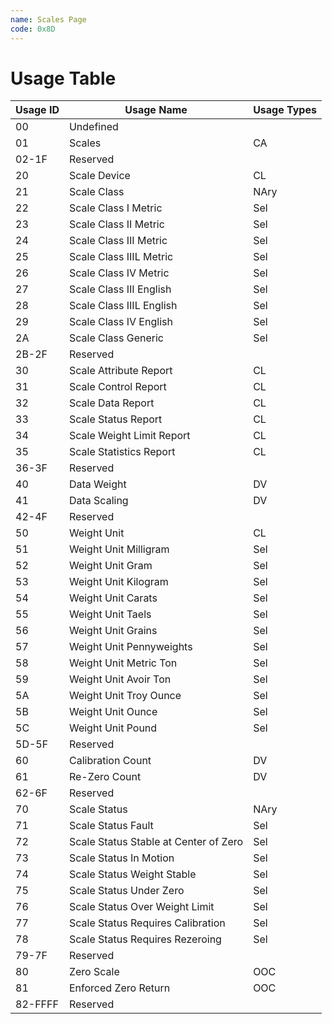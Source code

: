 ```yaml
---
name: Scales Page
code: 0x8D
---
```

# Usage Table

| Usage ID | Usage Name                            | Usage Types |
|----------|---------------------------------------|-------------|
| 00       | Undefined                             |             |
| 01       | Scales                                | CA          |
| 02-1F    | Reserved                              |             |
| 20       | Scale  Device                         | CL          |
| 21       | Scale  Class                          | NAry        |
| 22       | Scale Class I Metric                  | Sel         |
| 23       | Scale Class II Metric                 | Sel         |
| 24       | Scale Class III Metric                | Sel         |
| 25       | Scale Class IIIL Metric               | Sel         |
| 26       | Scale Class IV Metric                 | Sel         |
| 27       | Scale Class III English               | Sel         |
| 28       | Scale Class IIIL English              | Sel         |
| 29       | Scale Class IV English                | Sel         |
| 2A       | Scale Class Generic                   | Sel         |
| 2B-2F    | Reserved                              |             |
| 30       | Scale  Attribute  Report              | CL          |
| 31       | Scale  Control  Report                | CL          |
| 32       | Scale  Data  Report                   | CL          |
| 33       | Scale  Status  Report                 | CL          |
| 34       | Scale  Weight  Limit  Report          | CL          |
| 35       | Scale  Statistics  Report             | CL          |
| 36-3F    | Reserved                              |             |
| 40       | Data Weight                           | DV          |
| 41       | Data Scaling                          | DV          |
| 42-4F    | Reserved                              |             |
| 50       | Weight  Unit                          | CL          |
| 51       | Weight Unit Milligram                 | Sel         |
| 52       | Weight Unit Gram                      | Sel         |
| 53       | Weight Unit Kilogram                  | Sel         |
| 54       | Weight Unit Carats                    | Sel         |
| 55       | Weight Unit Taels                     | Sel         |
| 56       | Weight Unit Grains                    | Sel         |
| 57       | Weight Unit Pennyweights              | Sel         |
| 58       | Weight Unit Metric Ton                | Sel         |
| 59       | Weight Unit Avoir Ton                 | Sel         |
| 5A       | Weight Unit Troy Ounce                | Sel         |
| 5B       | Weight Unit Ounce                     | Sel         |
| 5C       | Weight Unit Pound                     | Sel         |
| 5D-5F    | Reserved                              |             |
| 60       | Calibration Count                     | DV          |
| 61       | Re-Zero Count                         | DV          |
| 62-6F    | Reserved                              |             |
| 70       | Scale  Status                         | NAry        |
| 71       | Scale Status Fault                    | Sel         |
| 72       | Scale Status Stable at Center of Zero | Sel         |
| 73       | Scale Status In Motion                | Sel         |
| 74       | Scale Status Weight Stable            | Sel         |
| 75       | Scale Status Under Zero               | Sel         |
| 76       | Scale Status Over Weight Limit        | Sel         |
| 77       | Scale Status Requires Calibration     | Sel         |
| 78       | Scale Status Requires Rezeroing       | Sel         |
| 79-7F    | Reserved                              |             |
| 80       | Zero Scale                            | OOC         |
| 81       | Enforced Zero Return                  | OOC         |
| 82-FFFF  | Reserved                              |             |
